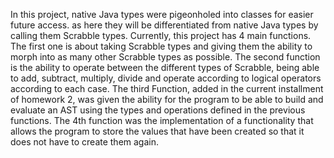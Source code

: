 In this project, native Java types were pigeonholed into classes for easier future
access. as here they will be differentiated from native Java types by calling them
Scrabble types. Currently, this project has 4 main functions. The first one is about
taking Scrabble types and giving them the ability to morph into as many other Scrabble
types as possible. The second function is the ability to operate between the different
types of Scrabble, being able to add, subtract, multiply, divide and operate according
to logical operators according to each case. The third Function, added in the current
installment of homework 2, was given the ability for the program to be able to build and 
evaluate an AST using the types and operations defined in the previous functions. The 4th
function was the implementation of a functionality that allows the program to store the values
that have been created so that it does not have to create them again.